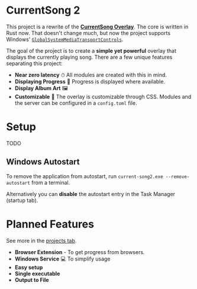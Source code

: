 # CurrentSong 2

This project is a rewrite of the [**CurrentSong Overlay**](https://github.com/Nerixyz/current-song-overlay).
The core is written in Rust now.
That doesn't change much,
but now the project supports Windows' [`GlobalSystemMediaTransportControls`](https://docs.microsoft.com/uwp/api/windows.media.control).

The goal of the project is to create a **simple yet powerful** overlay that displays the currently playing song.
There are a few unique features separating this project:

* **Near zero latency** ⏱ All modules are created with this in mind.
* **Displaying Progress** 💯 Progress is displayed where available.
* **Display Album Art** 🖼
* **Customizable** 🔧 The overlay is customizable through CSS. Modules and the server can be configured in a `config.toml` file.

# Setup

TODO

## Windows Autostart

To remove the application from autostart, run `current-song2.exe --remove-autostart` from a terminal.

Alternatively you can **disable** the autostart entry in the Task Manager (startup tab).

# Planned Features

See more in the [projects tab](https://github.com/Nerixyz/current-song2/projects/1).

* **Browser Extension** - To get progress from browsers.
* **Windows Service** 💻 To simplify usage
* **Easy setup**
* **Single executable**
* **Output to File**
